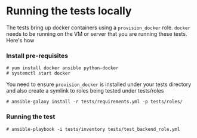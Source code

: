 # Running the tests locally

The tests bring up docker containers using a `provision_docker` role. 
`docker` needs to be running on the VM or server that you are running these tests.
Here's how

### Install pre-requisites
```
# yum install docker ansible python-docker
# systemctl start docker

```

You need to ensure `provision_docker` is installed under your tests directory
and also create a symlink to roles being tested under tests/roles

```
# ansible-galaxy install -r tests/requirements.yml -p tests/roles/ 
```

### Running the test

```
# ansible-playbook -i tests/inventory tests/test_backend_role.yml
```

